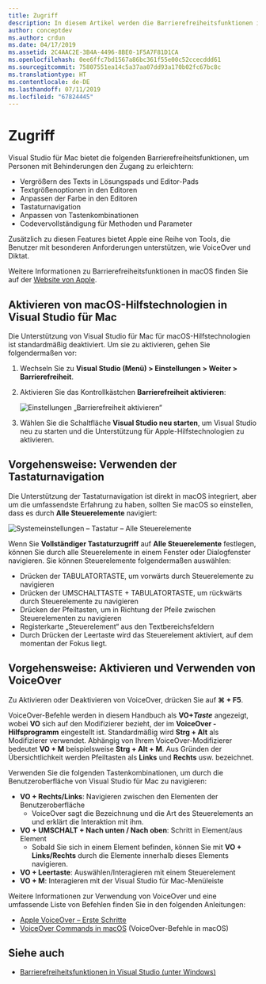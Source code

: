 ```yaml
---
title: Zugriff
description: In diesem Artikel werden die Barrierefreiheitsfunktionen in Visual Studio für Mac eingeführt, und es wird erklärt, wie sie aktiviert werden können.
author: conceptdev
ms.author: crdun
ms.date: 04/17/2019
ms.assetid: 2C4AAC2E-3B4A-4496-8BE0-1F5A7F81D1CA
ms.openlocfilehash: 0ee6ffc7bd1567a86bc361f55e00c52ccecddd61
ms.sourcegitcommit: 75807551ea14c5a37aa07dd93a170b02fc67bc8c
ms.translationtype: HT
ms.contentlocale: de-DE
ms.lasthandoff: 07/11/2019
ms.locfileid: "67824445"
---
```

# <a name="accessibility"></a>Zugriff

Visual Studio für Mac bietet die folgenden Barrierefreiheitsfunktionen, um Personen mit Behinderungen den Zugang zu erleichtern:

- Vergrößern des Texts in Lösungspads und Editor-Pads
- Textgrößenoptionen in den Editoren
- Anpassen der Farbe in den Editoren
- Tastaturnavigation
- Anpassen von Tastenkombinationen
- Codevervollständigung für Methoden und Parameter

Zusätzlich zu diesen Features bietet Apple eine Reihe von Tools, die Benutzer mit besonderen Anforderungen unterstützen, wie VoiceOver und Diktat.

Weitere Informationen zu Barrierefreiheitsfunktionen in macOS finden Sie auf der [Website von Apple](https://www.apple.com/accessibility/mac/).

## <a name="enabling-macos-assistive-technologies-in-visual-studio-for-mac"></a>Aktivieren von macOS-Hilfstechnologien in Visual Studio für Mac

Die Unterstützung von Visual Studio für Mac für macOS-Hilfstechnologien ist standardmäßig deaktiviert. Um sie zu aktivieren, gehen Sie folgendermaßen vor:

1. Wechseln Sie zu **Visual Studio (Menü) > Einstellungen > Weiter > Barrierefreiheit**.

2. Aktivieren Sie das Kontrollkästchen **Barrierefreiheit aktivieren**:

   ![Einstellungen „Barrierefreiheit aktivieren“](media/accessibility-preferences.png)

3. Wählen Sie die Schaltfläche **Visual Studio neu starten**, um Visual Studio neu zu starten und die Unterstützung für Apple-Hilfstechnologien zu aktivieren.

## <a name="how-to-use-keyboard-navigation"></a>Vorgehensweise: Verwenden der Tastaturnavigation

Die Unterstützung der Tastaturnavigation ist direkt in macOS integriert, aber um die umfassendste Erfahrung zu haben, sollten Sie macOS so einstellen, dass es durch **Alle Steuerelemente** navigiert:

![Systemeinstellungen – Tastatur – Alle Steuerelemente](media/accessibility-preferences-keyboard.png)

Wenn Sie **Vollständiger Tastaturzugriff** auf **Alle Steuerelemente** festlegen, können Sie durch alle Steuerelemente in einem Fenster oder Dialogfenster navigieren. Sie können Steuerelemente folgendermaßen auswählen:

- Drücken der TABULATORTASTE, um vorwärts durch Steuerelemente zu navigieren
- Drücken der UMSCHALTTASTE + TABULATORTASTE, um rückwärts durch Steuerelemente zu navigieren
- Drücken der Pfeiltasten, um in Richtung der Pfeile zwischen Steuerelementen zu navigieren
- Registerkarte „Steuerelement“ aus den Textbereichsfeldern
- Durch Drücken der Leertaste wird das Steuerelement aktiviert, auf dem momentan der Fokus liegt.

## <a name="how-to-enable-and-use-voiceover"></a>Vorgehensweise: Aktivieren und Verwenden von VoiceOver

Zu Aktivieren oder Deaktivieren von VoiceOver, drücken Sie auf **&#8984; + F5**.

VoiceOver-Befehle werden in diesem Handbuch als **VO+*Taste*** angezeigt, wobei **VO** sich auf den Modifizierer bezieht, der im **VoiceOver -Hilfsprogramm** eingestellt ist. Standardmäßig wird **Strg + Alt** als Modifizierer verwendet. Abhängig von Ihrem VoiceOver-Modifizierer bedeutet **VO + M** beispielsweise **Strg + Alt + M**. Aus Gründen der Übersichtlichkeit werden Pfeiltasten als **Links** und **Rechts** usw. bezeichnet.

Verwenden Sie die folgenden Tastenkombinationen, um durch die Benutzeroberfläche von Visual Studio für Mac zu navigieren:

- **VO + Rechts/Links**: Navigieren zwischen den Elementen der Benutzeroberfläche
  - VoiceOver sagt die Bezeichnung und die Art des Steuerelements an und erklärt die Interaktion mit ihm.
- **VO + UMSCHALT + Nach unten / Nach oben**: Schritt in Element/aus Element
  - Sobald Sie sich in einem Element befinden, können Sie mit **VO + Links/Rechts** durch die Elemente innerhalb dieses Elements navigieren.
- **VO + Leertaste**: Auswählen/Interagieren mit einem Steuerelement
- **VO + M**: Interagieren mit der Visual Studio für Mac-Menüleiste

Weitere Informationen zur Verwendung von VoiceOver und eine umfassende Liste von Befehlen finden Sie in den folgenden Anleitungen:

- [Apple VoiceOver – Erste Schritte](https://support.apple.com/en-us/guide/voiceover-guide/welcome/web)
- [VoiceOver Commands in macOS](http://lab.dotjay.com/notes/voiceover-commands/) (VoiceOver-Befehle in macOS)

## <a name="see-also"></a>Siehe auch

- [Barrierefreiheitsfunktionen in Visual Studio (unter Windows)](/visualstudio/ide/reference/accessibility-features-of-visual-studio)
